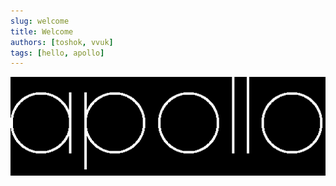 ```yaml
---
slug: welcome
title: Welcome
authors: [toshok, vvuk]
tags: [hello, apollo]
---
```


![Apollo Logo](/img/apollo-dark.png)
